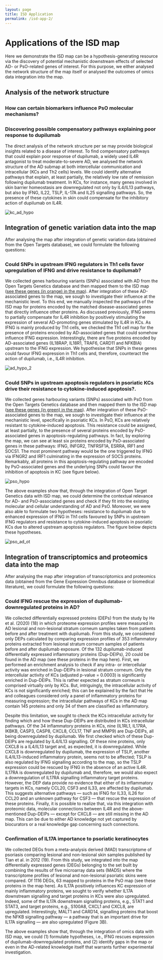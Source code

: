 ```yaml
---
layout: page
title: ISD Application
permalink: /isd-app-2/
---
```


# Applications of the ISD map

Here we demonstrate the ISD map can be a hypothesis-generating resource via the discovery of potential mechanistic downstream effects of selected AD- or PsO-related genes of interest. For this purpose, we either analysed the network structure of the map itself or analysed the outcomes of omics data integration into the map.

## Analysis of the network structure

<h2 id="bio"></h2>

### How can certain biomarkers influence PsO molecular mechanisms?


<h2 id="net"></h2>

### Discovering possible compensatory pathways explaining poor response to dupilumab
The direct analysis of the network structure per se may provide biological insights related to a disease of interest. To find compensatory pathways that could explain poor response of dupilumab, a widely used IL4R antagonist to treat moderate-to-severe AD, we analysed the network structure of the AD submap at both intercellular communication and intracellular (KCs and Th2 cells) levels.
We could identify alternative pathways that explain, at least partially, the relatively low rate of remission following dupilumab treatment. In KCs, for instance, many genes involved in skin barrier homeostasis are downregulated not only by IL4/IL13 pathways, but also by IFNG, IL22, TSLP, IL-17A and IL25 signalling pathways. So, the presence of these cytokines in skin could compensate for the inhibitory action of dupilumab on IL4R.

![kc_ad_hypo](https://github.com/user-attachments/assets/e3199474-0c0b-4fbd-986c-4d57d517c3f0)

## Integration of genetic variation data into the map 
After analysing the map after integration of genetic variation data (obtained from the Open Targets database), we could formulate the following questions:

<h2 id="genet1"></h2>

### Could SNPs in upstream IFNG regulators in Th1 cells favor upregulation of IFNG and drive resistance to dupilumab?
We collected genes harbouring variants (SNPs) associated with AD from the Open Targets Genetics database and then mapped them to the ISD map ([see these genes (in orange) in the map](https://imi-biomap.elixir-luxembourg.org/minerva/index.html?id=ADmaps_10-02-25&perfectMatch=false&modelId=384&backgroundId=610&x=2820&y=1623&z=5&overlaysId=1367)). After integration of these AD-associated genes to the map, we sough to investigate their influence at the mechanistic level. To this end, we manually inspected the pathways of the ISD map for proteins encoded by the matched disease-associated genes that directly influence other proteins. As discussed previously, IFNG seems to partially compensate for IL4R inhibition by positively stimulating the expression of several AD-promoting genes stimulated by IL4R in KCs. As IFNG is mainly produced by Th1 cells, we checked the Th1 cell map for the presence of proteins encoded by AD-associated genes that could somehow influence IFNG expression. Interestingly, there are five proteins encoded by AD-associated genes (IL18RAP, IL18R1, TRAF6, CARD11 and NFKBIA) upstream to the IFNG expression. We hypothesise that SNPs in these genes could favour IFNG expression in Th1 cells and, therefore, counteract the action of dupilumab, i.e., IL4R inhibition. 



![ad_hypo_2](https://github.com/user-attachments/assets/0a2b962c-ea8a-42b7-85d2-286386ffa8de)

<h2 id="genet2"></h2>

### Could SNPs in upstream apoptosis regulators in psoriatic KCs drive their resistance to cytokine-induced apoptosis?.
We collected genes harbouring variants (SNPs) associated with PsO from the Open Targets Genetics database and then mapped them to the ISD map ([see these genes (in green) in the map](https://imi-biomap.elixir-luxembourg.org/minerva/index.html?id=PsO_map&perfectMatch=false&modelId=389&backgroundId=612&x=6509&y=1929&z=5.242334845066072&overlaysId=1369)). After integration of these PsO-associated genes to the map, we sough to investigate their influence at the mechanistic level, specifically in psoriatic KCs. In PsO, KCs are relatively resistant to cytokine-induced apoptosis. This resistance could be assigned, at least partially, to the presence of several proteins encoded by PsO-associated genes in apoptosis-regulating pathways. In fact, by exploring the map, we can see at least six proteins encoded by PsO-associated genes in these pathways: IFNG, INFGR2, TNFRSF1A, ESRRA, IRF1 and SOCS1. The most prominent pathway would be the one triggered by IFNG via IFNGR2 and IRF1 culminating in the expression of SOCS proteins. Remarkably, all proteins in this apoptosis-regulating pathway are encoded by PsO-associated genes and the underlying SNPs could favour the inhibition of apoptosis in KC (see figure below). 


![pso_hypo](https://github.com/user-attachments/assets/2af14268-39b2-4595-8d5c-5cb3496fcf5e)


The above examples show that, through the integration of Open Target Genetics data with ISD map, we could determine the contextual relevance for AD- and PsO-associated genes and check if they fit into the existing molecular and cellular understanding of AD and PsO. Moreover, we were also able to formulate two hypotheses: resistance to dupilumab due to enhanced expression of IFNG in Th1 cells favoured by SNPs in upstream IFNG regulators and resistance to cytokine-induced apoptosis in psoriatic KCs due to altered upstream apoptosis regulators. The figure below depicts these hypotheses.


![pso_ad_ot](https://github.com/user-attachments/assets/1dc9ebf3-dc5b-4d50-a371-c43096fbd8da)




## Integration of transcriptomics and proteomics data into the map
After analysing the map after integration of transcriptomics and proteomics data (obtained from the Gene Expression Omnibus database or biomedical literature), we could formulate the following questions:

<h2 id="dup"></h2>


### Could IFNG rescue the expression of dupilumab-downregulated proteins in AD?
We collected differentially expressed proteins (DEPs) from the study by He et al. (2020) (18) in which proteome expression profiles were measured in AD lesional and non-lesional stratum corneum samples taken from patients before and after treatment with dupilumab. From this study, we considered only DEPs calculated by comparing expression profiles of 353 inflammatory proteins extracted from lesional stratum corneum samples of patients before and after dupilumab exposure. Of the 132 dupilumab-induced differentially expressed inflammatory proteins (Dup-DEIPs), 20 could be found in the AD map (see these proteins in the map here). First, we performed an enrichment analysis to check if any intra- or intercellular activity was enriched in Dup-DEIPs in lesional stratum corneum. Only the intercellular activity of KCs (adjusted p-value = 0.0003) is significantly enriched in Dup-DEIPs. This is rather expected as stratum corneum is comprised virtually only by KCs. But, intriguingly, the intracellular activity of KCs is not significantly enriched; this can be explained by the fact that He and colleagues considered only a panel of inflammatory proteins for measuring expression; the intracellular pathways of KCs in the AD map contain 145 proteins and only 34 of them are classified as inflammatory. 

Despite this limitation, we sought to check the KCs intracellular activity for finding which and how these Dup-DEIPs are distributed in KCs intracellular pathways. Of the 34 inflammatory proteins in KCs, nine (IL1RL1, IL17RA, IKBKB, CASP3, CASP8, CXCL8, CCL17, TNF and MMP9) are Dup-DEIPs, all being downregulated by dupilumab. We first checked which of these Dup-DEIPs are regulated by IL4/IL13 signalling. Of these nine proteins, only CXCL8 is a IL4/IL13 target and, as expected, it is downregulated. While CXCL8 is downregulated by dupilumab, the expression of TSLP, another IL4/IL13-induced inflammatory protein, seems not to be affected; TSLP is also regulated by IFNG signalling according to the map, so the TSLP expression could be rescued by IFNG in the absence of an active IL4R. IL17RA is downregulated by dupilumab and, therefore, we would also expect a downregulation of IL17RA signalling inflammatory target proteins. However, the DEP data provide no evidence that either of its inflammatory targets in KCs, namely CCL20, CSF3 and IL33, are affected by dupilumab. This suggests alternative pathways — such as IFNG for IL33, IL26 for CCL20 and an unknown pathway for CSF3 — that rescue the expression of these proteins. Finally, it is possible to realize that, via this integration with proteomic data, molecular connections between IL4R and the above-mentioned Dup-DEIPs — except for CXCL8 — are still missing in the AD map. This can be due to either AD knowledge not yet captured by biocurators or a real knowledge gap concerning such connections.

<h2 id="il17"></h2>

### Confirmation of IL17A importance to psoriatic keratinocytes
We collected DEGs from a meta-analysis derived (MAD) transcriptome of psoriasis comparing lesional and non-lesional skin samples published by Tian et al. in 2012 (19). From this study, we integrated into the map differentially expressed genes (DEGs) belonging to the set built by combining the results of five microarray data sets (MAD5) where the transcriptome profiles of lesional and non-lesional psoriatic skins were compared. Of 1116 DEGs, 63 mapped to proteins in the PsO map (see these proteins in the map here). As IL17A positively influences KC expression of mainly inflammatory proteins, we sought to verify whether IL17A downstream signalling and target proteins in KCs were also upregulated. Indeed, some of the IL17A downstream signalling proteins, e.g., STAT1 and STAT3, and target proteins, e.g., S100A8, CXCL1 and CXCL8, are upregulated. Interestingly, MALT1 and CARD14, signalling proteins that boost the NFKB signalling pathway — a pathway that is an important drive for IL17A signalling — are also upregulated (Figure 3B).

The above examples show that, through the integration of omics data with ISD map, we could (1) formulate hypotheses, i.e., IFNG rescues expression of dupilumab-downregulated proteins, and (2) identify gaps in the map or even in the AD-related knowledge itself that warrants further experimental investigation.

